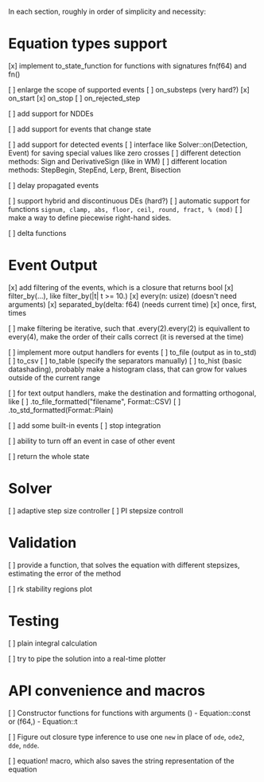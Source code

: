 In each section, roughly in order of simplicity and necessity:

# Equation types support

[x] implement to_state_function for functions with signatures fn(f64) and fn()

[ ] enlarge the scope of supported events
    [ ] on_substeps (very hard?)
    [x] on_start
    [x] on_stop
    [ ] on_rejected_step

[ ] add support for NDDEs

[ ] add support for events that change state

[ ] add support for detected events
    [ ] interface like Solver::on(Detection, Event) for saving special values like zero crosses
    [ ] different detection methods: Sign and DerivativeSign (like in WM)
    [ ] different location methods: StepBegin, StepEnd, Lerp, Brent, Bisection

[ ] delay propagated events

[ ] support hybrid and discontinuous DEs (hard?)
    [ ] automatic support for functions `signum, clamp, abs, floor, ceil, round, fract, % (mod)`
    [ ] make a way to define piecewise right-hand sides.

[ ] delta functions


# Event Output

[x] add filtering of the events, which is a closure that returns bool
    [x] filter_by(...), like filter_by(|t| t >= 10.)
    [x] every(n: usize) (doesn't need arguments)
    [x] separated_by(delta: f64) (needs current time)
    [x] once, first, times

[ ] make filtering be iterative, such that .every(2).every(2) is equivallent to every(4), make the order of their calls correct (it is reversed at the time)

[ ] implement more output handlers for events
    [ ] to_file (output as in to_std)
    [ ] to_csv
    [ ] to_table (specify the separators manually)
    [ ] to_hist (basic datashading), probably make a histogram class, that can grow for values outside of the current range

[ ] for text output handlers, make the destination and formatting orthogonal, like
    [ ] .to_file_formatted("filename", Format::CSV)
    [ ] .to_std_formatted(Format::Plain)

[ ] add some built-in events
    [ ] stop integration

[ ] ability to turn off an event in case of other event

[ ] return the whole state

# Solver

[ ] adaptive step size controller
    [ ] PI stepsize controll

# Validation

[ ] provide a function, that solves the equation with different stepsizes, estimating the error of the method

[ ] rk stability regions plot

# Testing

[ ] plain integral calculation

[ ] try to pipe the solution into a real-time plotter


# API convenience and macros

[ ] Constructor functions for functions with arguments () - Equation::const or (f64,) - Equation::t

[ ] Figure out closure type inference to use one `new` in place of `ode`, `ode2`, `dde`, `ndde`.

[ ] equation! macro, which also saves the string representation of the equation
